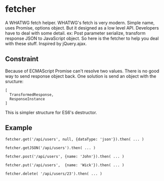 fetcher
=======

A WHATWG fetch helper. WHATWG's fetch is very modern. Simple name, uses Promise, options object. But it designed as a low level API.
Developers have to deal with some detail. ex: Post parameter serialize, transform response JSON to JavaScript object.
So here is the fetcher to help you deal with these stuff. Inspired by jQuery.ajax.

Constraint
----------

Because of ECMAScript Promise can't resolve two values. There is no good way to send response object back.
One solution is send an object with the sructure:

    [
      TransformedResponse,
      ResponseInstance
    ]

This is simpler structure for ES6's destructor.

Example
-------

    fetcher.get('/api/users', null, {dataType: 'json'}).then( ... )

    fetcher.getJSON('/api/users').then( ... )

    fetcher.post('/api/users', {name: 'John'}).then( ... )

    fetcher.put('/api/users',  {name: 'Wick'}).then( ... )

    fetcher.delete( '/api/users/23').then( ... )
